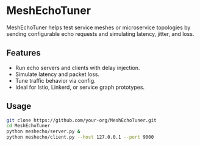 # MeshEchoTuner

MeshEchoTuner helps test service meshes or microservice topologies by sending configurable echo requests and simulating latency, jitter, and loss.

## Features
- Run echo servers and clients with delay injection.
- Simulate latency and packet loss.
- Tune traffic behavior via config.
- Ideal for Istio, Linkerd, or service graph prototypes.

## Usage
```bash
git clone https://github.com/your-org/MeshEchoTuner.git
cd MeshEchoTuner
python meshecho/server.py &
python meshecho/client.py --host 127.0.0.1 --port 9000

